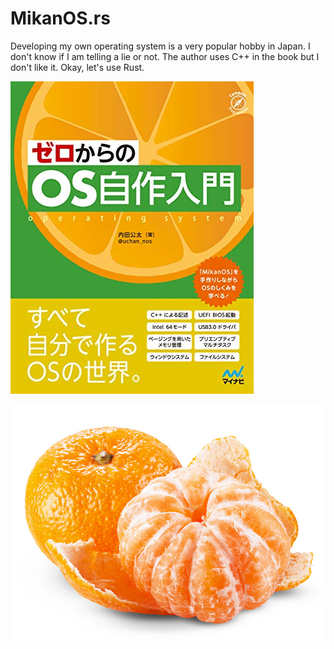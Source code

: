 # MikanOS.rs

Developing my own operating system is a very popular hobby in Japan.
I don't know if I am telling a lie or not.
The author uses C++ in the book but I don't like it.
Okay, let's use Rust.

![みかん本](mikan_book_cover.jpg)

![みかん](mikan.jpg)